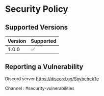# Security Policy

## Supported Versions

| Version | Supported          |
| ------- | ------------------ |
| 1.0.0   | :white_check_mark: |

## Reporting a Vulnerability

Discord server https://discord.gg/SpybehekTe

Channel : #security-vulnerabilities
